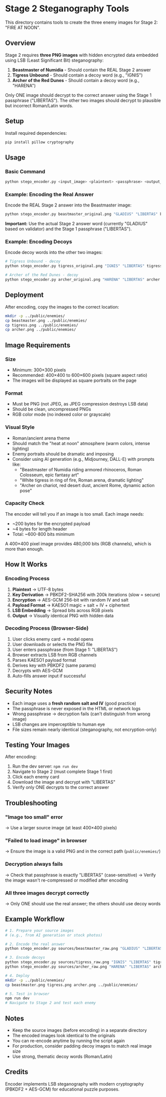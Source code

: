 # Stage 2 Steganography Tools

This directory contains tools to create the three enemy images for Stage 2: "FIRE AT NOON".

## Overview

Stage 2 requires **three PNG images** with hidden encrypted data embedded using LSB (Least Significant Bit) steganography:

1. **Beastmaster of Numidia** - Should contain the REAL Stage 2 answer
2. **Tigress Unbound** - Should contain a decoy word (e.g., "IGNIS")
3. **Archer of the Red Dunes** - Should contain a decoy word (e.g., "HARENA")

Only ONE image should decrypt to the correct answer using the Stage 1 passphrase ("LIBERTAS"). The other two images should decrypt to plausible but incorrect Roman/Latin words.

## Setup

Install required dependencies:

```bash
pip install pillow cryptography
```

## Usage

### Basic Command

```bash
python stego_encoder.py <input_image> <plaintext> <passphrase> <output_image>
```

### Example: Encoding the Real Answer

Encode the REAL Stage 2 answer into the Beastmaster image:

```bash
python stego_encoder.py beastmaster_original.png "GLADIUS" "LIBERTAS" beastmaster.png
```

**Important:** Use the actual Stage 2 answer word (currently "GLADIUS" based on validator) and the Stage 1 passphrase ("LIBERTAS").

### Example: Encoding Decoys

Encode decoy words into the other two images:

```bash
# Tigress Unbound - decoy
python stego_encoder.py tigress_original.png "IGNIS" "LIBERTAS" tigress.png

# Archer of the Red Dunes - decoy
python stego_encoder.py archer_original.png "HARENA" "LIBERTAS" archer.png
```

## Deployment

After encoding, copy the images to the correct location:

```bash
mkdir -p ../public/enemies/
cp beastmaster.png ../public/enemies/
cp tigress.png ../public/enemies/
cp archer.png ../public/enemies/
```

## Image Requirements

### Size
- Minimum: 300×300 pixels
- Recommended: 400×400 to 600×600 pixels (square aspect ratio)
- The images will be displayed as square portraits on the page

### Format
- Must be PNG (not JPEG, as JPEG compression destroys LSB data)
- Should be clean, uncompressed PNGs
- RGB color mode (no indexed color or grayscale)

### Visual Style
- Roman/ancient arena theme
- Should match the "heat at noon" atmosphere (warm colors, intense lighting)
- Enemy portraits should be dramatic and imposing
- Consider using AI generation (e.g., Midjourney, DALL-E) with prompts like:
  - "Beastmaster of Numidia riding armored rhinoceros, Roman Colosseum, epic fantasy art"
  - "White tigress in ring of fire, Roman arena, dramatic lighting"
  - "Archer on chariot, red desert dust, ancient Rome, dynamic action pose"

### Capacity Check

The encoder will tell you if an image is too small. Each image needs:
- ~200 bytes for the encrypted payload
- ~4 bytes for length header
- Total: ~600-800 bits minimum

A 400×400 pixel image provides 480,000 bits (RGB channels), which is more than enough.

## How It Works

### Encoding Process

1. **Plaintext** → UTF-8 bytes
2. **Key Derivation** → PBKDF2-SHA256 with 200k iterations (slow = secure)
3. **Encryption** → AES-GCM 256-bit with random IV and salt
4. **Payload Format** → KAESO1 magic + salt + IV + ciphertext
5. **LSB Embedding** → Spread bits across RGB pixels
6. **Output** → Visually identical PNG with hidden data

### Decoding Process (Browser-Side)

1. User clicks enemy card → modal opens
2. User downloads or selects the PNG file
3. User enters passphrase (from Stage 1: "LIBERTAS")
4. Browser extracts LSB from RGB channels
5. Parses KAESO1 payload format
6. Derives key with PBKDF2 (same params)
7. Decrypts with AES-GCM
8. Auto-fills answer input if successful

## Security Notes

- Each image uses a **fresh random salt and IV** (good practice)
- The passphrase is never exposed in the HTML or network logs
- Wrong passphrase → decryption fails (can't distinguish from wrong image)
- LSB changes are imperceptible to human eye
- File sizes remain nearly identical (steganography, not encryption-only)

## Testing Your Images

After encoding:

1. Run the dev server: `npm run dev`
2. Navigate to Stage 2 (must complete Stage 1 first)
3. Click each enemy card
4. Download the image and decrypt with "LIBERTAS"
5. Verify only ONE decrypts to the correct answer

## Troubleshooting

### "Image too small" error
→ Use a larger source image (at least 400×400 pixels)

### "Failed to load image" in browser
→ Ensure the image is a valid PNG and in the correct path (`public/enemies/`)

### Decryption always fails
→ Check that passphrase is exactly "LIBERTAS" (case-sensitive)
→ Verify the image wasn't re-compressed or modified after encoding

### All three images decrypt correctly
→ Only ONE should use the real answer; the others should use decoy words

## Example Workflow

```bash
# 1. Prepare your source images
# (e.g., from AI generation or stock photos)

# 2. Encode the real answer
python stego_encoder.py sources/beastmaster_raw.png "GLADIUS" "LIBERTAS" beastmaster.png

# 3. Encode decoys
python stego_encoder.py sources/tigress_raw.png "IGNIS" "LIBERTAS" tigress.png
python stego_encoder.py sources/archer_raw.png "HARENA" "LIBERTAS" archer.png

# 4. Deploy
mkdir -p ../public/enemies/
cp beastmaster.png tigress.png archer.png ../public/enemies/

# 5. Test in browser
npm run dev
# Navigate to Stage 2 and test each enemy
```

## Notes

- Keep the source images (before encoding) in a separate directory
- The encoded images look identical to the originals
- You can re-encode anytime by running the script again
- For production, consider padding decoy images to match real image size
- Use strong, thematic decoy words (Roman/Latin)

## Credits

Encoder implements LSB steganography with modern cryptography (PBKDF2 + AES-GCM) for educational puzzle purposes.

